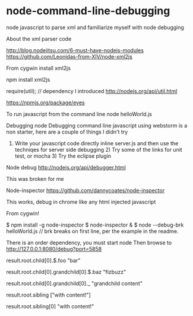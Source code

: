node-command-line-debugging
===========================

node javascript to parse xml and familiarize myself with node debugging


About the xml parser code

http://blog.nodejitsu.com/6-must-have-nodejs-modules
https://github.com/Leonidas-from-XIV/node-xml2js

From cygwin install xml2js

npm install xml2js

require(util);   // dependency I introduced
http://nodejs.org/api/util.html

https://npmjs.org/package/eyes


To run javascript from the command line
 node helloWorld.js

Debugging node
Debugging command line javascript using webstorm is a non starter, here are a couple of things I didn't try
  1) Write your javascript code directly inline server.js and then use the techniqes for server side debugging
	2) Try some of the links for unit test, or mocha
	3) Try the eclipse plugin
	
Node debug
http://nodejs.org/api/debugger.html

This was broken for me

Node-inspector
https://github.com/dannycoates/node-inspector

This works, debug in chrome like any html injected javascript

From cygwin!

$ npm install -g node-inspector
$ node-inspector &
$ node --debug-brk helloWorld.js // brk breaks on first line, per the example in the readme.

There is an order dependency, you must start node 
Then browse to 
http://127.0.0.1:8080/debug?port=5858


result.root.child[0].$.foo
"bar"

result.root.child[0].grandchild[0].$.baz
"fizbuzz"

result.root.child[0].grandchild[0]._
"grandchild content"

result.root.sibling
["with content!"]

result.root.sibling[0]
"with content!"

